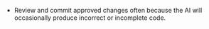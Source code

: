 - Review and commit approved changes often because the AI will occasionally produce incorrect or incomplete code.
